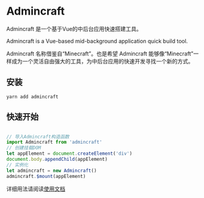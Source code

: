 # Admincraft

Admincraft 是一个基于Vue的中后台应用快速搭建工具。

Admincraft is a Vue-based mid-background application quick build tool.

Admincraft 名称借鉴自“Minecraft”。也是希望 Admincraft 能够像“Minecraft”一样成为一个灵活自由强大的工具，为中后台应用的快速开发寻找一个新的方式。

## 安装

```
yarn add admincraft
```

## 快速开始

``` javascript

// 导入Admincraft构造函数
import Admincraft from 'admincraft'
// 创建挂载DOM
let appElement = document.createElement('div')
document.body.appendChild(appElement)
// 实例化
let admincraft = new Admincraft()
admincraft.$mount(appElement)

```

详细用法请阅读[使用文档](https://mqhe2007.github.io/admincraft/)